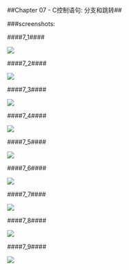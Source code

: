 ##Chapter 07 - C控制语句: 分支和跳转##

###screenshots:

####7_1####

![](https://github.com/PytLab/C-Primer-Plus/blob/master/ch07/screenshots/7_1_out.gif)

####7_2####

![](https://github.com/PytLab/C-Primer-Plus/blob/master/ch07/screenshots/7_2_out.gif)

####7_3####

![](https://github.com/PytLab/C-Primer-Plus/blob/master/ch07/screenshots/7_3_out.gif)

####7_4####

![](https://github.com/PytLab/C-Primer-Plus/blob/master/ch07/screenshots/7_4_out.gif)

####7_5####

![](https://github.com/PytLab/C-Primer-Plus/blob/master/ch07/screenshots/7_5_out.gif)

####7_6####

![](https://github.com/PytLab/C-Primer-Plus/blob/master/ch07/screenshots/7_6_out.gif)

####7_7####

![](https://github.com/PytLab/C-Primer-Plus/blob/master/ch07/screenshots/7_7_out.gif)

####7_8####

![](https://github.com/PytLab/C-Primer-Plus/blob/master/ch07/screenshots/7_8_out.gif)

####7_9####

![](https://github.com/PytLab/C-Primer-Plus/blob/master/ch07/screenshots/7_9_out.gif)